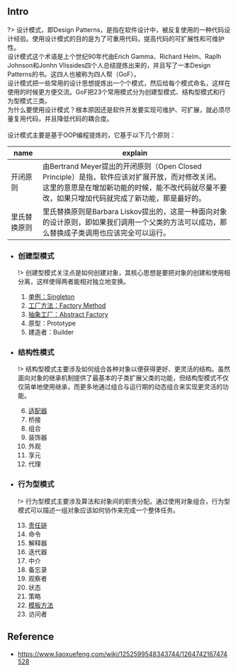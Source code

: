 ## Intro

?> 设计模式，即Design Patterns，是指在软件设计中，被反复使用的一种代码设计经验。使用设计模式的目的是为了可重用代码，提高代码的可扩展性和可维护性。
<br>设计模式这个术语是上个世纪90年代由Erich Gamma、Richard Helm、Raplh Johnson和Jonhn Vlissides四个人总结提炼出来的，并且写了一本Design Patterns的书。这四人也被称为四人帮（GoF）。
<br>设计模式把一些常用的设计思想提炼出一个个模式，然后给每个模式命名，这样在使用的时候更方便交流。GoF把23个常用模式分为创建型模式、结构型模式和行为型模式三类。
<br>为什么要使用设计模式？根本原因还是软件开发要实现可维护、可扩展，就必须尽量复用代码，并且降低代码的耦合度。
<br><br>设计模式主要是基于OOP编程提炼的，它基于以下几个原则：

|name| explain|
| - | - |
| 开闭原则 | 由Bertrand Meyer提出的开闭原则（Open Closed Principle）是指，软件应该对扩展开放，而对修改关闭。这里的意思是在增加新功能的时候，能不改代码就尽量不要改，如果只增加代码就完成了新功能，那是最好的。|
| 里氏替换原则 | 里氏替换原则是Barbara Liskov提出的，这是一种面向对象的设计原则，即如果我们调用一个父类的方法可以成功，那么替换成子类调用也应该完全可以运行。|

* ### 创建型模式
    !> 创建型模式关注点是如何创建对象，其核心思想是要把对象的创建和使用相分离，这样使得两者能相对独立地变换。

    1. [单例：Singleton](./01-singleton.md)
    2. [工厂方法：Factory Method](./02-factory.md)
    3. [抽象工厂：Abstract Factory](./03-abstract-factory.md)
    4. 原型：Prototype
    5. 建造者：Builder

* ### 结构性模式
    !> 结构型模式主要涉及如何组合各种对象以便获得更好、更灵活的结构。虽然面向对象的继承机制提供了最基本的子类扩展父类的功能，但结构型模式不仅仅简单地使用继承，而更多地通过组合与运行期的动态组合来实现更灵活的功能。

    6. [适配器](./06-adapter.md)
    7. 桥接
    8. 组合
    9. 装饰器
    10. 外观
    11. 享元
    12. 代理

* ### 行为型模式
    !> 行为型模式主要涉及算法和对象间的职责分配。通过使用对象组合，行为型模式可以描述一组对象应该如何协作来完成一个整体任务。

    13. [责任链](./13-chain-of-responsibility.md)
    14. 命令
    15. 解释器
    16. 迭代器
    17. 中介
    18. 备忘录
    19. 观察者
    20. 状态
    21. 策略
    22. [模板方法](./22-template.md)
    23. 访问者


## Reference
* https://www.liaoxuefeng.com/wiki/1252599548343744/1264742167474528